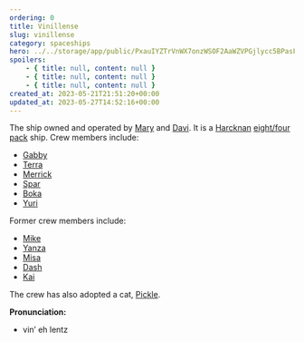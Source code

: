 ```yaml
---
ordering: 0
title: Vinillense
slug: vinillense
category: spaceships
hero: ../../storage/app/public/PxauIYZTrVnWX7onzWSOF2AaWZVPGjlycc5BPasF.jpg
spoilers:
    - { title: null, content: null }
    - { title: null, content: null }
    - { title: null, content: null }
created_at: 2023-05-21T21:51:20+00:00
updated_at: 2023-05-27T14:52:16+00:00
---
```

The ship owned and operated by [Mary](/category/characters/mary) and [Davi](/category/characters/davi). It is a [Harcknan](/category/organizations/harcknan) [eight/four pack](/category/tech-futurism/engine-pack) ship. Crew members include:

- [Gabby](/category/characters/gabby)
- [Terra](/category/characters/terra)
- [Merrick](/category/characters/merrick)
- [Spar](/category/characters/spar)
- [Boka](/category/characters/boka)
- [Yuri](/category/characters/yuri)

Former crew members include:

- [Mike](/category/characters/mike)
- [Yanza](/category/characters/yanza)
- [Misa](/category/characters/misa)
- [Dash](/category/characters/dash)
- [Kai](/category/characters/kai)

The crew has also adopted a cat, [Pickle](/category/characters/pickle).

**Pronunciation:**
- vin’ eh lentz